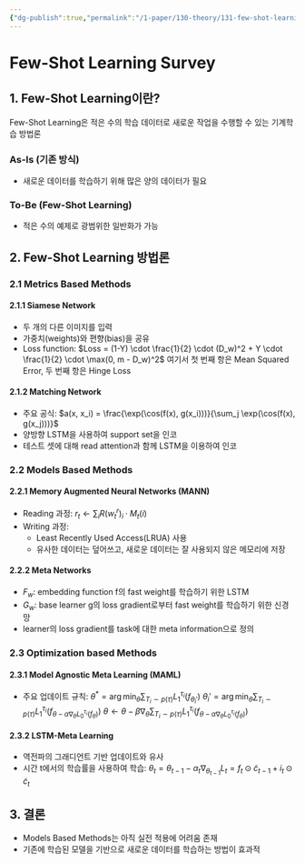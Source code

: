 ```yaml
---
{"dg-publish":true,"permalink":"/1-paper/130-theory/131-few-shot-learning-survey/","title":" Few-Shot Learning Survey","tags":["summary","paper"]}
---
```


# Few-Shot Learning Survey

## 1. Few-Shot Learning이란?

Few-Shot Learning은 적은 수의 학습 데이터로 새로운 작업을 수행할 수 있는 기계학습 방법론

### As-Is (기존 방식)
- 새로운 데이터를 학습하기 위해 많은 양의 데이터가 필요

### To-Be (Few-Shot Learning)
- 적은 수의 예제로 광범위한 일반화가 가능

## 2. Few-Shot Learning 방법론

### 2.1 Metrics Based Methods

#### 2.1.1 Siamese Network
- 두 개의 다른 이미지를 입력
- 가중치(weights)와 편향(bias)을 공유
- Loss function:
  $Loss = (1-Y) \cdot \frac{1}{2} \cdot (D_w)^2 + Y \cdot \frac{1}{2} \cdot \max(0, m - D_w)^2$
  여기서 첫 번째 항은 Mean Squared Error, 두 번째 항은 Hinge Loss

#### 2.1.2 Matching Network
- 주요 공식:
  $a(x, x_i) = \frac{\exp(\cos(f(x), g(x_i)))}{\sum_j \exp(\cos(f(x), g(x_j)))}$
- 양방향 LSTM을 사용하여 support set을 인코
- 테스트 셋에 대해 read attention과 함께 LSTM을 이용하여 인코

### 2.2 Models Based Methods

#### 2.2.1 Memory Augmented Neural Networks (MANN)
- Reading 과정:
  $r_t \leftarrow \sum_i R(w_t^r)_i \cdot M_t(i)$
- Writing 과정:
  - Least Recently Used Access(LRUA) 사용
  - 유사한 데이터는 덮어쓰고, 새로운 데이터는 잘 사용되지 않은 메모리에 저장

#### 2.2.2 Meta Networks
- $F_w$: embedding function f의 fast weight를 학습하기 위한 LSTM
- $G_w$: base learner g의 loss gradient로부터 fast weight를 학습하기 위한 신경망
- learner의 loss gradient를 task에 대한 meta information으로 정의

### 2.3 Optimization based Methods

#### 2.3.1 Model Agnostic Meta Learning (MAML)
- 주요 업데이트 규칙:
  $\theta^* = \arg\min_\theta \sum_{T_i\sim p(\tau)} L^{\tau_i}_1(f_{\theta_i'})$
  $\theta_i' = \arg\min_\theta \sum_{T_i\sim p(\tau)} L^{\tau_i}_1(f_{\theta-\alpha\nabla_\theta L^{\tau_i}_0(f_\theta)})$
  $\theta \leftarrow \theta - \beta\nabla_\theta \sum_{T_i\sim p(\tau)} L^{\tau_i}_1(f_{\theta-\alpha\nabla_\theta L^{\tau_i}_0(f_\theta)})$

#### 2.3.2 LSTM-Meta Learning
- 역전파의 그래디언트 기반 업데이트와 유사
- 시간 t에서의 학습률을 사용하여 학습:
  $\theta_t = \theta_{t-1} - \alpha_t \nabla_{\theta_{t-1}} L_t = f_t \odot \tilde{c}_{t-1} + i_t \odot \tilde{c}_t$

## 3. 결론
- Models Based Methods는 아직 실전 적용에 어려움 존재
- 기존에 학습된 모델을 기반으로 새로운 데이터를 학습하는 방법이 효과적